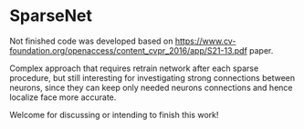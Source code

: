 # SparseNet

Not finished code was developed based on https://www.cv-foundation.org/openaccess/content_cvpr_2016/app/S21-13.pdf paper.

Complex approach that requires retrain network after each sparse procedure, but still interesting for investigating strong connections between neurons,
since they can keep only needed neurons connections and hence localize face more accurate.

Welcome for discussing or intending to finish this work!